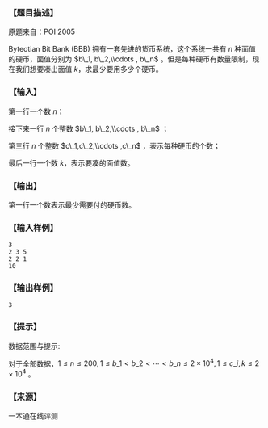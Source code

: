 ### 【题目描述】

原题来自：POI 2005

Byteotian Bit Bank (BBB) 拥有一套先进的货币系统，这个系统一共有 $n$ 种面值的硬币，面值分别为 $b\_1, b\_2,\\cdots , b\_n$ 。但是每种硬币有数量限制，现在我们想要凑出面值 $k$，求最少要用多少个硬币。

### 【输入】

第一行一个数 $n$；

接下来一行 $n$ 个整数 $b\_1, b\_2,\\cdots , b\_n$ ；

第三行 $n$ 个整数 $c\_1,c\_2,\\cdots ,c\_n$ ，表示每种硬币的个数；

最后一行一个数 $k$，表示要凑的面值数。

### 【输出】

第一行一个数表示最少需要付的硬币数。

### 【输入样例】

```
3
2 3 5
2 2 1
10
```

### 【输出样例】

```
3
```

### 【提示】

数据范围与提示:

对于全部数据，$1≤n≤200,1≤b\_1 < b\_2 < ⋯ < b\_n ≤2×10^4 ,1≤c\_i ,k≤2×10^4$ 。


 ### 【来源】

 一本通在线评测 